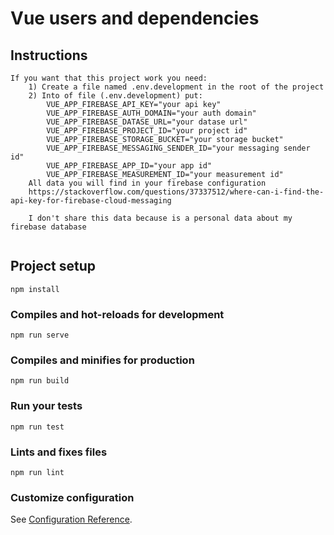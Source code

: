 # Vue users and dependencies

## Instructions 
```
If you want that this project work you need:
    1) Create a file named .env.development in the root of the project
    2) Into of file (.env.development) put:
        VUE_APP_FIREBASE_API_KEY="your api key"
        VUE_APP_FIREBASE_AUTH_DOMAIN="your auth domain"
        VUE_APP_FIREBASE_DATASE_URL="your datase url"
        VUE_APP_FIREBASE_PROJECT_ID="your project id"
        VUE_APP_FIREBASE_STORAGE_BUCKET="your storage bucket"
        VUE_APP_FIREBASE_MESSAGING_SENDER_ID="your messaging sender id"
        VUE_APP_FIREBASE_APP_ID="your app id"
        VUE_APP_FIREBASE_MEASUREMENT_ID="your measurement id" 
    All data you will find in your firebase configuration 
    https://stackoverflow.com/questions/37337512/where-can-i-find-the-api-key-for-firebase-cloud-messaging

    I don't share this data because is a personal data about my firebase database
    
```
## Project setup
```
npm install
```

### Compiles and hot-reloads for development
```
npm run serve
```

### Compiles and minifies for production
```
npm run build
```

### Run your tests
```
npm run test
```

### Lints and fixes files
```
npm run lint
```

### Customize configuration
See [Configuration Reference](https://cli.vuejs.org/config/).
